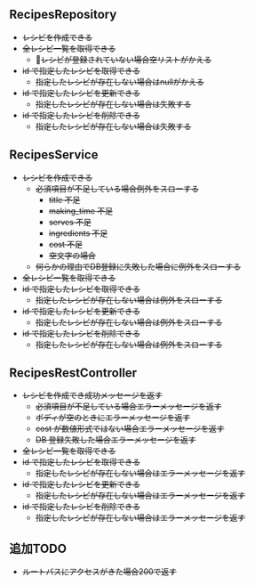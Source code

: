 ## RecipesRepository
- ~~レシピを作成できる~~
- ~~全レシピ一覧を取得できる~~
    - ~~レシピが登録されていない場合空リストがかえる~~
- ~~id で指定したレシピを取得できる~~
    - ~~指定したレシピが存在しない場合はnullがかえる~~
- ~~id で指定したレシピを更新できる~~
    - ~~指定したレシピが存在しない場合は失敗する~~
- ~~id で指定したレシピを削除できる~~
    - ~~指定したレシピが存在しない場合は失敗する~~

## RecipesService
- ~~レシピを作成できる~~
    - ~~必須項目が不足している場合例外をスローする~~
        - ~~title 不足~~
        - ~~making_time 不足~~
        - ~~serves 不足~~
        - ~~ingredients 不足~~
        - ~~cost 不足~~
        - ~~空文字の場合~~
    - ~~何らかの理由でDB登録に失敗した場合に例外をスローする~~
- ~~全レシピ一覧を取得できる~~
- ~~id で指定したレシピを取得できる~~
    - ~~指定したレシピが存在しない場合は例外をスローする~~
- ~~id で指定したレシピを更新できる~~
    - ~~指定したレシピが存在しない場合は例外をスローする~~
- ~~id で指定したレシピを削除できる~~
    - ~~指定したレシピが存在しない場合は例外をスローする~~

## RecipesRestController
- ~~レシピを作成でき成功メッセージを返す~~
    - ~~必須項目が不足している場合エラーメッセージを返す~~
    - ~~ボディが空のときにエラーメッセージを返す~~
    - ~~cost が数値形式ではない場合エラーメッセージを返す~~
    - ~~DB 登録失敗した場合エラーメッセージを返す~~
- ~~全レシピ一覧を取得できる~~
- ~~id で指定したレシピを取得できる~~
    - ~~指定したレシピが存在しない場合はエラーメッセージを返す~~
- ~~id で指定したレシピを更新できる~~
    - ~~指定したレシピが存在しない場合はエラーメッセージを返す~~
- ~~id で指定したレシピを削除できる~~
    - ~~指定したレシピが存在しない場合はエラーメッセージを返す~~

## 追加TODO
- ~~ルートパスにアクセスがきた場合200で返す~~
